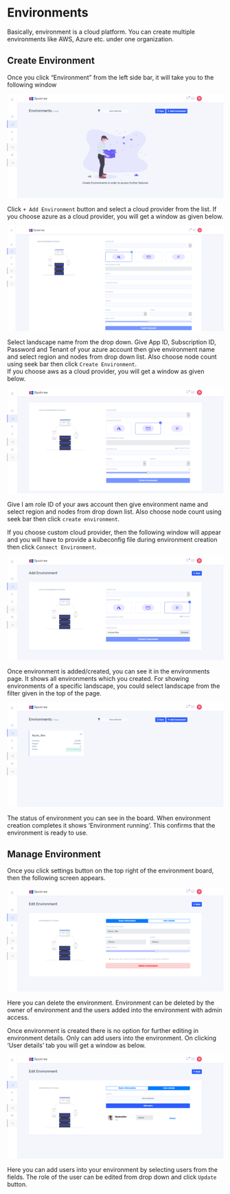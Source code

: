 # Environments 
Basically, environment is a cloud platform. You can create multiple environments like AWS, Azure etc. under one organization.  

## Create Environment
Once you click “Environment” from the left side bar, it will take you to the following window

![adding environment](_assets/Newfolder/environment1.png)

Click `+ Add Environment` button and select a cloud provider from the list. If you choose azure as a cloud provider, you will get a window as given below.   

![azure environment](_assets/Newfolder/azure_environment.png)

Select landscape name from the drop down. Give App ID, Subscription ID, Password and Tenant of your azure account then give environment name and select region and nodes from drop down list. Also choose node count using seek bar then click `Create Environment`.  
If you choose aws as a cloud provider, you will get a window as given below.  

![aws environment](_assets/Newfolder/aws_environment.png)

Give I am role ID of your aws account then give environment name and select region and nodes from drop down list. Also choose node count using seek bar then click `create environment`. 

If you choose custom cloud provider, then the following window will appear and you will have to provide a kubeconfig file during environment creation then click `Connect Environment`. 

![custom environment](_assets/Newfolder/custom_environment.png)

 
Once environment is added/created, you can see it in the environments page. It shows all environments which you created.  For showing environments of a specific landscape, you could select landscape from the filter given in the top of the page.

![environment details](_assets/Newfolder/Environments.png)

The status of environment you can see in the board. When environment creation completes it shows ‘Environment running’. This confirms that the environment is ready to use.  

## Manage Environment 

Once you click settings button on the top right of the environment board, then the following screen appears. 

![manage environment](_assets/Newfolder/Environment_manage.png)

Here you can delete the environment. Environment can be deleted by the owner of environment and the users added into the environment with admin access.

Once environment is created there is no option for further editing in environment details. Only can add users into the environment. On clicking ‘User details’ tab you will get a window as below.

![manage environment](_assets/Newfolder/Environment_manage2.png)

Here you can add users into your environment by selecting users from the fields. The role of the user can be edited from drop down and click `Update` button. 

